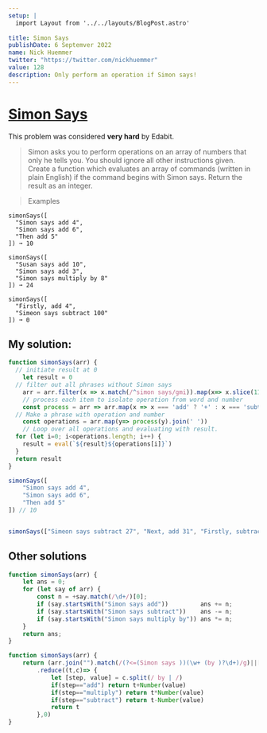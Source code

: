 ```yaml
---
setup: |
  import Layout from '../../layouts/BlogPost.astro'
  
title: Simon Says
publishDate: 6 Septemver 2022
name: Nick Huemmer
twitter: "https://twitter.com/nickhuemmer"
value: 128
description: Only perform an operation if Simon says!
---
```



# [Simon Says](https://edabit.com/challenge/DxAhwhR3cxiHK9E4d)

This problem was considered __very hard__ by Edabit.  

>Simon asks you to perform operations on an array of numbers that only he tells you. You should ignore all other instructions given. Create a function which evaluates an array of commands (written in plain English) if the command begins with Simon says. Return the result as an integer.

>Examples
```
simonSays([
  "Simon says add 4",
  "Simon says add 6",
  "Then add 5"
]) ➞ 10

simonSays([
  "Susan says add 10",
  "Simon says add 3",
  "Simon says multiply by 8"
]) ➞ 24

simonSays([
  "Firstly, add 4",
  "Simeon says subtract 100"
]) ➞ 0
```
## My solution:
```javascript
function simonSays(arr) {
  // initiate result at 0
	let result = 0
  // filter out all phrases without Simon says
	arr = arr.filter(x => x.match(/^simon says/gmi)).map(x=> x.slice(11)).map(x=> x.split(' ')).map(x=> x.filter(y => y !== 'by'))
	// process each item to isolate operation from word and number
	const process = arr => arr.map(x => x === 'add' ? '+' : x === 'subtract' ? '-' : x === 'multiply' ? '*' : x)
  // Make a phrase with operation and number
	const operations = arr.map(y=> process(y).join(' '))
	// Loop over all operations and evaluating with result.
  for (let i=0; i<operations.length; i++) {
    result = eval(`${result}${operations[i]}`)
  }
  return result
}

simonSays([
	"Simon says add 4",
	"Simon says add 6",
	"Then add 5"
]) // 10


simonSays(["Simeon says subtract 27", "Next, add 31", "Firstly, subtract 16", "Sieon says add 5", "Firstly, multiply by 49", "Firstly, add 20", "Now multiply by 11", "Simon says add 43", "Simon says add 48", "Simeon says multiply by 9", "Sieon says subtract 50", "Now multiply by 14", "Firstly, subtract 14", "Then multiply by 27", "Sieon says multiply by 23", "Simon says subtract 33", "Simon says multiply by 45", "Firstly, subtract 25"]) // 2610
```

## Other solutions

```javascript
function simonSays(arr) {
	let ans = 0;
	for (let say of arr) {
		const n = +say.match(/\d+/)[0];
		if (say.startsWith("Simon says add"))         ans += n;
		if (say.startsWith("Simon says subtract"))    ans -= n;
		if (say.startsWith("Simon says multiply by")) ans *= n;
	}
	return ans;
}
```

```javascript
function simonSays(arr) {
	return (arr.join("").match(/(?<=(Simon says ))(\w+ (by )?\d+)/g)||[])
		.reduce((t,c)=> {
			let [step, value] = c.split(/ by | /)
			if(step=="add") return t+Number(value)
			if(step=="multiply") return t*Number(value)
			if(step=="subtract") return t-Number(value)
			return t
		},0)
}
```